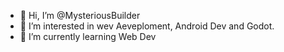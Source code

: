 - 👋 Hi, I’m @MysteriousBuilder
- 👀 I’m interested in wev Aeveploment, Android Dev and Godot.
- 🌱 I’m currently learning Web Dev

<!---
MysteriousBuilder/MysteriousBuilder is a ✨ special ✨ repository because its `README.md` (this file) appears on your GitHub profile.
You can click the Preview link to take a look at your changes.
--->
